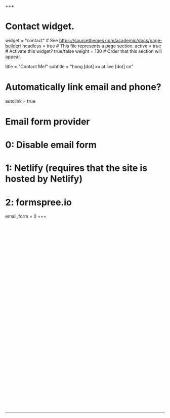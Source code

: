 +++
# Contact widget.
widget = "contact"  # See https://sourcethemes.com/academic/docs/page-builder/
headless = true  # This file represents a page section.
active = true  # Activate this widget? true/false
weight = 130  # Order that this section will appear.

title = "Contact Me!"
subtitle = "hong [dot] xu at live [dot] cn"

# Automatically link email and phone?
autolink = true

# Email form provider
#   0: Disable email form
#   1: Netlify (requires that the site is hosted by Netlify)
#   2: formspree.io
email_form = 0
+++

<div class="cleanslate w24tz-current-time w24tz-middle" style="display: inline-block !important; visibility: hidden !important; min-width:290px !important; min-height:145px !important;"><p><a href="//24timezones.com/world_directory/time_in_new_york.php" style="text-decoration: none" class="clock24" id="tz24-1578619353-c1179-eyJob3VydHlwZSI6IjEyIiwic2hvd2RhdGUiOiIxIiwic2hvd3NlY29uZHMiOiIxIiwiY29udGFpbmVyX2lkIjoiY2xvY2tfYmxvY2tfY2I1ZTE3ZDFkOTU4OGZhIiwidHlwZSI6ImRiIiwibGFuZyI6ImVuIn0=" title="New York actual time" target="_blank" rel="nofollow">New York</a></p><div id="clock_block_cb5e17d1d9588fa"></div></div>
<script type="text/javascript" src="//w.24timezones.com/l.js" async></script>

<div class="cleanslate w24tz-current-time w24tz-middle" style="display: inline-block !important; visibility: hidden !important; min-width:290px !important; min-height:145px !important;"><p><a href="//24timezones.com/Londres/heure" style="text-decoration: none" class="clock24" id="tz24-1578620258-c1136-eyJob3VydHlwZSI6MTIsInNob3dkYXRlIjoiMSIsInNob3dzZWNvbmRzIjoiMSIsImNvbnRhaW5lcl9pZCI6ImNsb2NrX2Jsb2NrX2NiNWUxN2Q1NjJkMmI1YSIsInR5cGUiOiJkYiIsImxhbmciOiJmciJ9" title="Londres Heure locale" target="_blank" rel="nofollow">London</a></p><div id="clock_block_cb5e17d562d2b5a"></div></div>
<script type="text/javascript" src="//w.24timezones.com/l.js" async></script>

<div class="cleanslate w24tz-current-time w24tz-middle" style="display: inline-block !important; visibility: hidden !important; min-width:290px !important; min-height:145px !important;"><p><a href="//24timezones.com/Zurich/zeit" style="text-decoration: none" class="clock24" id="tz24-1578619241-c1268-eyJob3VydHlwZSI6IjEyIiwic2hvd2RhdGUiOiIxIiwic2hvd3NlY29uZHMiOiIxIiwiY29udGFpbmVyX2lkIjoiY2xvY2tfYmxvY2tfY2I1ZTE3ZDE2OWE5YWU1IiwidHlwZSI6ImRiIiwibGFuZyI6ImRlIn0=" title="Zürich Uhrzeit" target="_blank" rel="nofollow">Zürich</a></p><div id="clock_block_cb5e17d169a9ae5"></div></div>
<script type="text/javascript" src="//w.24timezones.com/l.js" async></script>

<div class="cleanslate w24tz-current-time w24tz-middle" style="display: inline-block !important; visibility: hidden !important; min-width:290px !important; min-height:145px !important;"><p><a href="//24timezones.com/zh_shi/beijing_shi_zhong.php" style="text-decoration: none" class="clock24" id="tz24-1578619433-c133-eyJob3VydHlwZSI6IjEyIiwic2hvd2RhdGUiOiIxIiwic2hvd3NlY29uZHMiOiIxIiwiY29udGFpbmVyX2lkIjoiY2xvY2tfYmxvY2tfY2I1ZTE3ZDIyOWE3ZmUyIiwidHlwZSI6ImRiIiwibGFuZyI6InpoIn0=" title="時間 北京" target="_blank" rel="nofollow">北京</a></p><div id="clock_block_cb5e17d229a7fe2"></div></div>
<script type="text/javascript" src="//w.24timezones.com/l.js" async></script>

---
